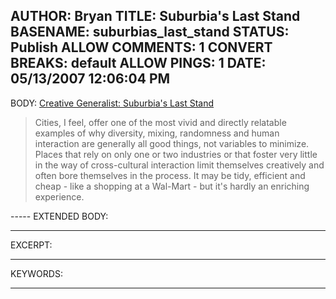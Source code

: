 AUTHOR: Bryan
TITLE: Suburbia's Last Stand
BASENAME: suburbias_last_stand
STATUS: Publish
ALLOW COMMENTS: 1
CONVERT BREAKS: __default__
ALLOW PINGS: 1
DATE: 05/13/2007 12:06:04 PM
-----
BODY:
<a title="Creative Generalist" href="http://creativegeneralist.blogspot.com/2005/11/suburbias-last-stand.html">Creative Generalist: Suburbia's Last Stand</a>

<blockquote>Cities, I feel, offer one of the most vivid and directly relatable examples of why diversity, mixing, randomness and human interaction are generally all good things, not variables to minimize. Places that rely on only one or two industries or that foster very little in the way of cross-cultural interaction limit themselves creatively and often bore themselves in the process. It may be tidy, efficient and cheap - like a shopping at a Wal-Mart - but it's hardly an enriching experience. </blockquote>
-----
EXTENDED BODY:

-----
EXCERPT:

-----
KEYWORDS:

-----


